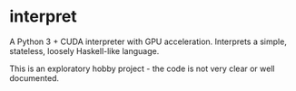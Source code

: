 # interpret
A Python 3 + CUDA interpreter with GPU acceleration. Interprets a simple, stateless, loosely Haskell-like language.

This is an exploratory hobby project - the code is not very clear or well documented.
